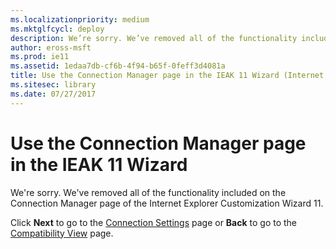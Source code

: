 ```yaml
---
ms.localizationpriority: medium
ms.mktglfcycl: deploy
description: We’re sorry. We’ve removed all of the functionality included on the **Connection Manager** page of the Internet Explorer Customization Wizard 11.
author: eross-msft
ms.prod: ie11
ms.assetid: 1edaa7db-cf6b-4f94-b65f-0feff3d4081a
title: Use the Connection Manager page in the IEAK 11 Wizard (Internet Explorer Administration Kit 11 for IT Pros)
ms.sitesec: library
ms.date: 07/27/2017
---
```



# Use the Connection Manager page in the IEAK 11 Wizard
We're sorry. We've removed all of the functionality included on the Connection Manager page of the Internet Explorer Customization Wizard 11.

Click **Next** to go to the [Connection Settings](connection-settings-ieak11-wizard.md) page or **Back** to go to the [Compatibility View](compat-view-ieak11-wizard.md) page.

